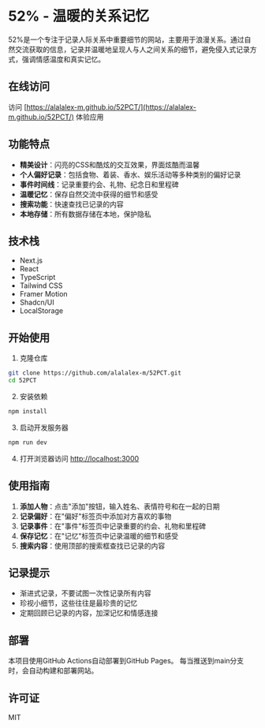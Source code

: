 # 52% - 温暖的关系记忆

52%是一个专注于记录人际关系中重要细节的网站，主要用于浪漫关系。通过自然交流获取的信息，记录并温暖地呈现人与人之间关系的细节，避免侵入式记录方式，强调情感温度和真实记忆。

## 在线访问

访问 [https://alalalex-m.github.io/52PCT/](https://alalalex-m.github.io/52PCT/) 体验应用

## 功能特点

- **精美设计**：闪亮的CSS和酷炫的交互效果，界面炫酷而温馨
- **个人偏好记录**：包括食物、着装、香水、娱乐活动等多种类别的偏好记录
- **事件时间线**：记录重要约会、礼物、纪念日和里程碑
- **温暖记忆**：保存自然交流中获得的细节和感受
- **搜索功能**：快速查找已记录的内容
- **本地存储**：所有数据存储在本地，保护隐私

## 技术栈

- Next.js
- React
- TypeScript
- Tailwind CSS
- Framer Motion
- Shadcn/UI
- LocalStorage

## 开始使用

1. 克隆仓库
```bash
git clone https://github.com/alalalex-m/52PCT.git
cd 52PCT
```

2. 安装依赖
```bash
npm install
```

3. 启动开发服务器
```bash
npm run dev
```

4. 打开浏览器访问 [http://localhost:3000](http://localhost:3000)

## 使用指南

1. **添加人物**：点击"添加"按钮，输入姓名、表情符号和在一起的日期
2. **记录偏好**：在"偏好"标签页中添加对方喜欢的事物
3. **记录事件**：在"事件"标签页中记录重要的约会、礼物和里程碑
4. **保存记忆**：在"记忆"标签页中记录温暖的细节和感受
5. **搜索内容**：使用顶部的搜索框查找已记录的内容

## 记录提示

- 渐进式记录，不要试图一次性记录所有内容
- 珍视小细节，这些往往是最珍贵的记忆
- 定期回顾已记录的内容，加深记忆和情感连接

## 部署

本项目使用GitHub Actions自动部署到GitHub Pages。
每当推送到main分支时，会自动构建和部署网站。

## 许可证

MIT
